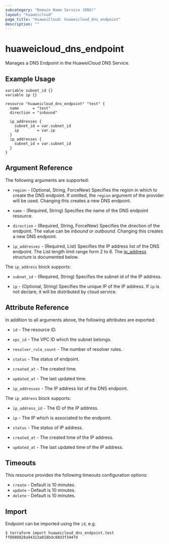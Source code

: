 ```yaml
---
subcategory: "Domain Name Service (DNS)"
layout: "huaweicloud"
page_title: "HuaweiCloud: huaweicloud_dns_endpoint"
description: ""
---
```


# huaweicloud_dns_endpoint

Manages a DNS Endpoint in the HuaweiCloud DNS Service.

## Example Usage

```hcl
variable subnet_id {}
variable ip {}

resource "huaweicloud_dns_endpoint" "test" {
  name      = "test"
  direction = "inbound"

  ip_addresses {
    subnet_id = var.subnet_id
    ip        = var.ip
  }
  ip_addresses {
    subnet_id = var.subnet_id
  }
}
```

## Argument Reference

The following arguments are supported:

* `region` - (Optional, String, ForceNew) Specifies the region in which to create the DNS endpoint. If omitted,
  the `region` argument of the provider will be used. Changing this creates a new DNS endpoint.

* `name` - (Required, String) Specifies the name of the DNS endpoint resource.

* `direction` - (Required, String, ForceNew) Specifies the direction of the endpoint. The value can be *inbound* or *outbound*.
  Changing this creates a new DNS endpoint.

* `ip_addresses` - (Required, List) Specifies the IP address list of the DNS endpoint.
  The List length limit range form 2 to 6.
  The [ip_address](#Address) structure is documented below.

<a name="Address"></a>
The `ip_address` block supports:

* `subnet_id` - (Required, String) Specifies the subnet id of the IP address.

* `ip` - (Optional, String) Specifies the unique IP of the IP address. If `ip` is not declare, it will be distributed by
  cloud service.

## Attribute Reference

In addition to all arguments above, the following attributes are exported:

* `id` - The resource ID.

* `vpc_id` - The VPC ID which the subnet belongs.

* `resolver_rule_count` - The number of resolver rules.

* `status` - The status of endpoint.

* `created_at` - The created time.

* `updated_at` - The last updated time.

* `ip_addresses` - The IP address list of the DNS endpoint.

The `ip_address` block supports:

* `ip_address_id` - The ID of the IP address.

* `ip` - The IP which is associated to the endpoint.

* `status` - The status of IP address.

* `created_at` - The created time of the IP address.

* `updated_at` - The last updated time of the IP address.

## Timeouts

This resource provides the following timeouts configuration options:

* `create` - Default is 10 minutes.
* `update` - Default is 10 minutes.
* `delete` - Default is 10 minutes.

## Import

Endpoint can be imported using the `id`, e.g.

```
$ terraform import huaweicloud_dns_endpoint.test ff8080828a94313a018bdc88d3f3447d
```
